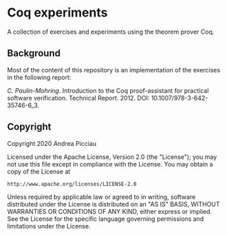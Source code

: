 # Coq experiments 

A collection of exercises and experiments using the theorem prover Coq.

## Background

Most of the content of this repository is an implementation of the exercises
in the following report:

*C. Paulin-Mohring*. Introduction to the Coq proof-assistant for practical 
software verification. Technical Report. 2012. DOI: 10.1007/978-3-642-35746-6_3. 

## Copyright

Copyright 2020 Andrea Picciau

Licensed under the Apache License, Version 2.0 (the "License"); you may not use
this file except in compliance with the License.  You may obtain a copy of the
License at

    http://www.apache.org/licenses/LICENSE-2.0

Unless required by applicable law or agreed to in writing, software distributed
under the License is distributed on an "AS IS" BASIS, WITHOUT WARRANTIES OR
CONDITIONS OF ANY KIND, either express or implied.  See the License for the
specific language governing permissions and limitations under the License. 
